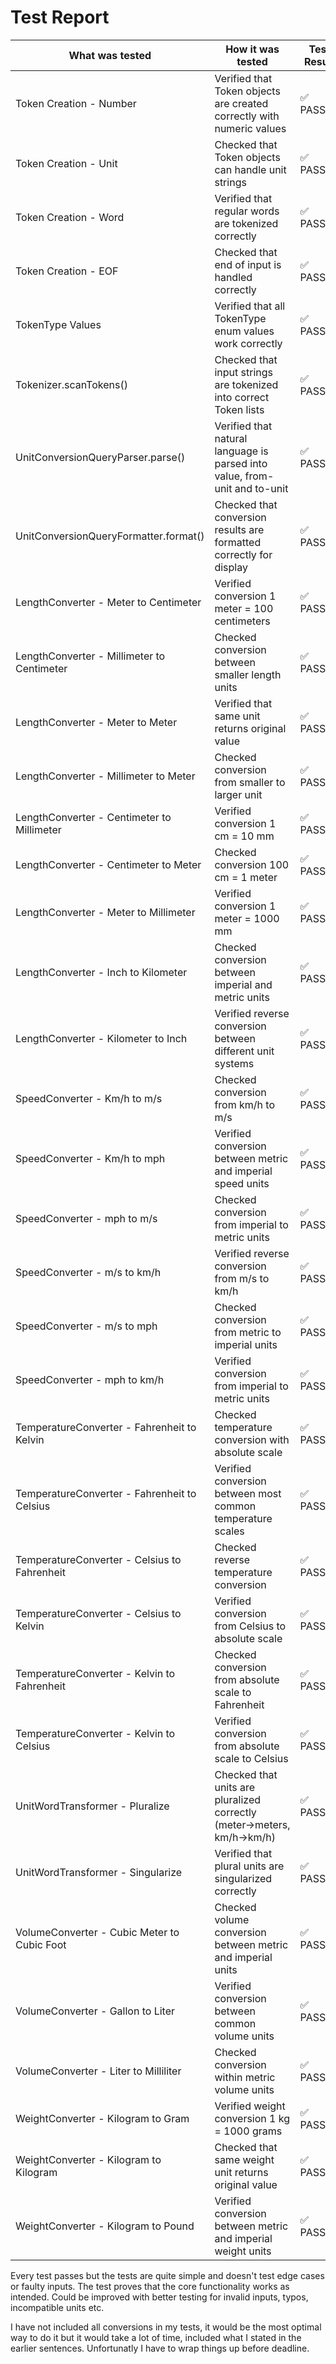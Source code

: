 # Test Report

| What was tested                              | How it was tested                                                          | Test Result |
| -------------------------------------------- | -------------------------------------------------------------------------- | ----------- |
| Token Creation - Number                      | Verified that Token objects are created correctly with numeric values      | ✅ PASSED    |
| Token Creation - Unit                        | Checked that Token objects can handle unit strings                         | ✅ PASSED    |
| Token Creation - Word                        | Verified that regular words are tokenized correctly                        | ✅ PASSED    |
| Token Creation - EOF                         | Checked that end of input is handled correctly                             | ✅ PASSED    |
| TokenType Values                             | Verified that all TokenType enum values work correctly                     | ✅ PASSED    |
| Tokenizer.scanTokens()                       | Checked that input strings are tokenized into correct Token lists          | ✅ PASSED    |
| UnitConversionQueryParser.parse()            | Verified that natural language is parsed into value, from-unit and to-unit | ✅ PASSED    |
| UnitConversionQueryFormatter.format()        | Checked that conversion results are formatted correctly for display        | ✅ PASSED    |
| LengthConverter - Meter to Centimeter        | Verified conversion 1 meter = 100 centimeters                              | ✅ PASSED    |
| LengthConverter - Millimeter to Centimeter   | Checked conversion between smaller length units                            | ✅ PASSED    |
| LengthConverter - Meter to Meter             | Verified that same unit returns original value                             | ✅ PASSED    |
| LengthConverter - Millimeter to Meter        | Checked conversion from smaller to larger unit                             | ✅ PASSED    |
| LengthConverter - Centimeter to Millimeter   | Verified conversion 1 cm = 10 mm                                           | ✅ PASSED    |
| LengthConverter - Centimeter to Meter        | Checked conversion 100 cm = 1 meter                                        | ✅ PASSED    |
| LengthConverter - Meter to Millimeter        | Verified conversion 1 meter = 1000 mm                                      | ✅ PASSED    |
| LengthConverter - Inch to Kilometer          | Checked conversion between imperial and metric units                       | ✅ PASSED    |
| LengthConverter - Kilometer to Inch          | Verified reverse conversion between different unit systems                 | ✅ PASSED    |
| SpeedConverter - Km/h to m/s                 | Checked conversion from km/h to m/s                                        | ✅ PASSED    |
| SpeedConverter - Km/h to mph                 | Verified conversion between metric and imperial speed units                | ✅ PASSED    |
| SpeedConverter - mph to m/s                  | Checked conversion from imperial to metric units                           | ✅ PASSED    |
| SpeedConverter - m/s to km/h                 | Verified reverse conversion from m/s to km/h                               | ✅ PASSED    |
| SpeedConverter - m/s to mph                  | Checked conversion from metric to imperial units                           | ✅ PASSED    |
| SpeedConverter - mph to km/h                 | Verified conversion from imperial to metric units                          | ✅ PASSED    |
| TemperatureConverter - Fahrenheit to Kelvin  | Checked temperature conversion with absolute scale                         | ✅ PASSED    |
| TemperatureConverter - Fahrenheit to Celsius | Verified conversion between most common temperature scales                 | ✅ PASSED    |
| TemperatureConverter - Celsius to Fahrenheit | Checked reverse temperature conversion                                     | ✅ PASSED    |
| TemperatureConverter - Celsius to Kelvin     | Verified conversion from Celsius to absolute scale                         | ✅ PASSED    |
| TemperatureConverter - Kelvin to Fahrenheit  | Checked conversion from absolute scale to Fahrenheit                       | ✅ PASSED    |
| TemperatureConverter - Kelvin to Celsius     | Verified conversion from absolute scale to Celsius                         | ✅ PASSED    |
| UnitWordTransformer - Pluralize              | Checked that units are pluralized correctly (meter→meters, km/h→km/h)      | ✅ PASSED    |
| UnitWordTransformer - Singularize            | Verified that plural units are singularized correctly                      | ✅ PASSED    |
| VolumeConverter - Cubic Meter to Cubic Foot  | Checked volume conversion between metric and imperial units                | ✅ PASSED    |
| VolumeConverter - Gallon to Liter            | Verified conversion between common volume units                            | ✅ PASSED    |
| VolumeConverter - Liter to Milliliter        | Checked conversion within metric volume units                              | ✅ PASSED    |
| WeightConverter - Kilogram to Gram           | Verified weight conversion 1 kg = 1000 grams                               | ✅ PASSED    |
| WeightConverter - Kilogram to Kilogram       | Checked that same weight unit returns original value                       | ✅ PASSED    |
| WeightConverter - Kilogram to Pound          | Verified conversion between metric and imperial weight units               | ✅ PASSED    |

Every test passes but the tests are quite simple and doesn't test edge cases or faulty inputs. The test proves that the core functionality works as intended.
Could be improved with better testing for invalid inputs, typos, incompatible units etc.

I have not included all conversions in my tests, it would be the most optimal way to do it but it would take a lot of time, included what I stated in the earlier sentences. Unfortunatly I have to wrap things up before deadline.
